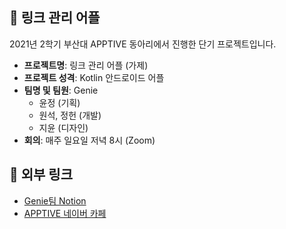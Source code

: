 ## :file_folder: 링크 관리 어플
 2021년 2학기 부산대 APPTIVE 동아리에서 진행한 단기 프로젝트입니다.
 * **프로젝트명**: 링크 관리 어플 (가제)
 * **프로젝트 성격**: Kotlin 안드로이드 어플
 * **팀명 및 팀원**: Genie
    * 윤정 (기획)
    * 원석, 정헌 (개발)
    * 지윤 (디자인)
  * **회의**: 매주 일요일 저녁 8시 (Zoom)

## :link: 외부 링크
 * [Genie팀 Notion](https://www.notion.so/0a8029ffde74435ca44b0629cf531896?v=3cfb238982fb45b2b2addc0e8e4aeb9a)
 * [APPTIVE 네이버 카페](https://cafe.naver.com/apptive)

